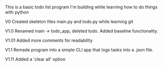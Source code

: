 This is a basic todo list program I'm building while learning how to do things with python

V0 Created skeleton files main.py and todo.py while learning git

V1.0 Renamed main -> todo_app, deleted todo. Added baseline functionality.

V1.01 Added more comments for readability

V1.1 Remade program into a simple CLI app that logs tasks into a .json file. 

V1.11 Added a 'clear all' option


